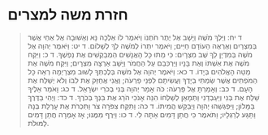 # חזרת משה למצרים

> ד יח: וַיֵּלֶךְ מֹשֶׁה וַיָּשָׁב אֶל יֶתֶר חֹתְנוֹ וַיֹּאמֶר לוֹ אֵלְכָה נָּא וְאָשׁוּבָה אֶל אַחַי אֲשֶׁר בְּמִצְרַיִם וְאֶרְאֶה הַעוֹדָם חַיִּים; וַיֹּאמֶר יִתְרוֹ לְמֹשֶׁה לֵךְ לְשָׁלוֹם.
> ד יט: וַיֹּאמֶר יְהוָה אֶל מֹשֶׁה בְּמִדְיָן לֵךְ שֻׁב מִצְרָיִם:  כִּי מֵתוּ כָּל הָאֲנָשִׁים הַמְבַקְשִׁים אֶת נַפְשֶׁךָ.
> ד כ: וַיִּקַּח מֹשֶׁה אֶת אִשְׁתּוֹ וְאֶת בָּנָיו וַיַּרְכִּבֵם עַל הַחֲמֹר וַיָּשָׁב אַרְצָה מִצְרָיִם; וַיִּקַּח מֹשֶׁה אֶת מַטֵּה הָאֱלֹהִים בְּיָדוֹ.
> ד כא: וַיֹּאמֶר יְהוָה אֶל מֹשֶׁה בְּלֶכְתְּךָ לָשׁוּב מִצְרַיְמָה רְאֵה כָּל הַמֹּפְתִים אֲשֶׁר שַׂמְתִּי בְיָדֶךָ וַעֲשִׂיתָם לִפְנֵי פַרְעֹה; וַאֲנִי אֲחַזֵּק אֶת לִבּוֹ וְלֹא יְשַׁלַּח אֶת הָעָם.
> ד כב: וְאָמַרְתָּ אֶל פַּרְעֹה:  כֹּה אָמַר יְהוָה בְּנִי בְכֹרִי יִשְׂרָאֵל.
> ד כג: וָאֹמַר אֵלֶיךָ שַׁלַּח אֶת בְּנִי וְיַעַבְדֵנִי וַתְּמָאֵן לְשַׁלְּחוֹ הִנֵּה אָנֹכִי הֹרֵג אֶת בִּנְךָ בְּכֹרֶךָ.
> ד כד: וַיְהִי בַדֶּרֶךְ בַּמָּלוֹן; וַיִּפְגְּשֵׁהוּ יְהוָה וַיְבַקֵּשׁ הֲמִיתוֹ.
> ד כה: וַתִּקַּח צִפֹּרָה צֹר וַתִּכְרֹת אֶת עָרְלַת בְּנָהּ וַתַּגַּע לְרַגְלָיו; וַתֹּאמֶר כִּי חֲתַן דָּמִים אַתָּה לִי.
> ד כו: וַיִּרֶף מִמֶּנּוּ; אָז אָמְרָה חֲתַן דָּמִים לַמּוּלֹת. 
 

